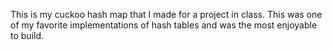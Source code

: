 This is my cuckoo hash map that I made for a project in class. This was one of my favorite implementations of hash tables and was the most enjoyable to build.
